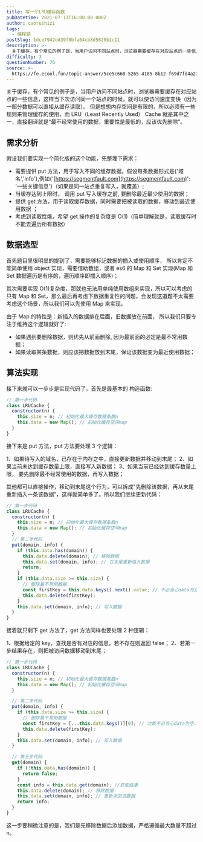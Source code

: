 ```yaml
---
title: 写一个LRU缓存函数
pubDatetime: 2021-07-11T16:00:00.000Z
author: caorushizi
tags:
  - 编程题
postSlug: 1dce7942dd39f0bfa64cb8d5620b1c11
description: >-
  关于缓存，有个常见的例子是，当用户访问不同站点时，浏览器需要缓存在对应站点的一些信息，这样当下次访问同一个站点的时候，就可以使访问速度变快（因为一部分数据可以直接从缓存读取）。但是想想内存空间是有限的
difficulty: 3
questionNumber: 76
source: >-
  https://fe.ecool.fun/topic-answer/5ce5c660-5265-4185-8b12-f69d7fd4a270?orderBy=updateTime&order=desc&tagId=26
---
```


关于缓存，有个常见的例子是，当用户访问不同站点时，浏览器需要缓存在对应站点的一些信息，这样当下次访问同一个站点的时候，就可以使访问速度变快（因为一部分数据可以直接从缓存读取）。 但是想想内存空间是有限的，所以必须有一些规则来管理缓存的使用，而 LRU（Least Recently Used） Cache 就是其中之一，直接翻译就是“最不经常使用的数据，重要性是最低的，应该优先删除”。

## 需求分析

假设我们要实现一个简化版的这个功能，先整理下需求：

- 需要提供 put 方法，用于写入不同的缓存数据，假设每条数据形式是{'域名','info'},例如{'[https://segmentfault.com](https://segmentfault.com)': '一些关键信息'}（如果是同一站点重复写入，就覆盖）;
- 当缓存达到上限时， 调用 put 写入缓存之前, 要删除最近最少使用的数据；
- 提供 get 方法，用于读取缓存数据，同时需要把被读取的数据，移动到最近使用数据 ；
- 考虑到读取性能，希望 get 操作的复杂度是 O(1)（简单理解就是，读取缓存时不能去遍历所有数据）

## 数据选型

首先题目里很明显的提到了，需要能够标记数据的插入或使用顺序， 所以肯定不能简单使用 object 实现，需要借助数组，或者 es6 的 Map 和 Set 实现(Map 和 Set 数据遍历是有序的，遍历顺序即插入顺序)；

其次需要实现 O(1)复杂度，那就也无法用单纯使用数组来实现，所以可以考虑的只有 Map 和 Set，那么最后再考虑下数据重复性的问题，会发现这道题不太需要考虑这个场景，所以我们可以先使用 Map 来实现。

由于 Map 的特性是：新插入的数据排在后面，旧数据放在前面， 所以我们只要专注于维持这个逻辑就好了:

- 如果遇到要删除数据，则优先从前面删除, 因为最前面的必定是最不常用数据；
- 如果读取某条数据，则应该把数据放到末尾，保证该数据变为最近使用数据；

## 算法实现

接下来就可以一步步是实现代码了，首先是最基本的 构造函数:

```js
// 第一步代码
class LRUCache {
  constructor(n) {
    this.size = n; // 初始化最大缓存数据条数n
    this.data = new Map(); // 初始化缓存空间map
  }
}
```

接下来是 put 方法，put 方法要处理 3 个逻辑：

1、如果待写入的域名，已存在于内存之中，直接更新数据并移动到末尾； 2、如果当前未达到缓存数量上限，直接写入新数据； 3、如果当前已经达到缓存数量上限， 要先删除最不经常使用的数据，再写入数据；

其他都可以直接操作，移动到末尾这个行为，可以拆成"先删除该数据，再从末尾重新插入一条该数据"，这样就简单多了。所以我们继续更新代码：

```js
// 第一步代码
class LRUCache {
  constructor(n) {
    this.size = n; // 初始化最大缓存数据条数n
    this.data = new Map(); // 初始化缓存空间map
  }
  // 第二步代码
  put(domain, info) {
    if (this.data.has(domain)) {
      this.data.delete(domain); // 移除数据
      this.data.set(domain, info); // 在末尾重新插入数据
      return;
    }
    if (this.data.size >= this.size) {
      // 删除最不常用数据
      const firstKey = this.data.keys().next().value; // 不必当心data为空，因为this.size 一般不会取0，满足this.data.size >= this.size时，this.data自然也不为空。
      this.data.delete(firstKey);
    }
    this.data.set(domain, info); // 写入数据
  }
}
```

接着就只剩下 get 方法了，get 方法同样也要处理 2 种逻辑：

1、根据给定的 key，查找是否有对应的信息，若不存在则返回 false； 2、若第一步结果存在，则把被访问数据移动到末尾；

```js
// 第一步代码
class LRUCache {
  constructor(n) {
    this.size = n; // 初始化最大缓存数据条数n
    this.data = new Map(); // 初始化缓存空间map
  }

  // 第二步代码
  put(domain, info) {
    if (this.data.size >= this.size) {
      // 删除最不常用数据
      const firstKey = [...this.data.keys()][0]; // 次数不必当心data为空，因为this.size 一般不会取0，满足this.data.size >= this.size时，this.data自然也不为空。
      this.data.delete(firstKey);
    }
    this.data.set(domain, info); // 写入数据
  }

  // 第三步代码
  get(domain) {
    if (!this.data.has(domain)) {
      return false;
    }
    const info = this.data.get(domain); //获取结果
    this.data.delete(domain); // 移除数据
    this.data.set(domain, info); // 重新添加该数据
    return info;
  }
}
```

这一步要稍微注意的是，我们是先移除数据后添加数据，严格遵循最大数量不超过 n。
